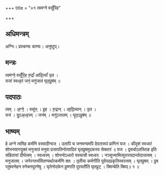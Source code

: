 +++
title = "०१ त्वमग्ने वसूँरिह"

+++
## अधिमन्त्रम्
अग्निः। प्रस्कण्वः काण्वः। अनुष्टुप्।

## मन्त्रः
त्वम॑ग्ने॒ वसूँ॑रि॒ह रु॒द्राँ आ॑दि॒त्याँ उ॒त ।  
यजा॑ स्वध्व॒रं जनं॒ मनु॑जातं घृत॒प्रुष॑म् ॥

## पदपाठः
त्वम् । अ॒ग्ने॒ । वसू॑न् । इ॒ह । रु॒द्रान् । आ॒दि॒त्यान् । उ॒त ।  
यज॑ । सु॒ऽअ॒ध्व॒रम् । जन॑म् । मनु॑ऽजातम् । घृ॒त॒ऽप्रुष॑म् ॥

## भाष्यम्
हे अग्ने त्वमिह कर्मणि वस्वादीन्यज । उतापि च जनमन्यमपि देवतारूपं प्राणिनं यज । कीदृशं स्वध्वरं शोभनयागयुक्तं मनुजातं मनुवा प्रजापतिनोत्पादितं घृतप्रुषमुदकस्य सेक्तारं ॥ यज । द्व्यचोऽतस्तिङ इति संहितायां दीर्घत्वम् । स्वध्वरम् । शोभनोऽध्वरो यस्यासौ स्वध्वरः । नञ्सुभ्यामित्युत्तरपदान्तोदात्तत्वम् । मनुजातम् । जनेरन्तर्भावितण्यर्थात्कर्मणि क्तः । तृतीया कर्मणीति पूर्वपदप्रकृतिस्वरत्वम् । घृतप्रुषम् । प्रुष प्लुषस्नेहन स्नेचनपूरणेषु । घृतेनोदकेन प्रुष्णाति पूरयतीति घृतप्रुट् । क्विप्चेति क्विप्॥ १ ॥